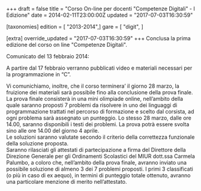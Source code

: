 +++
draft = false
title = "Corso On-line per docenti \"Competenze Digitali\" - I Edizione"
date = 2014-02-11T23:00:00Z
updated = "2017-07-03T16:30:59"

[taxonomies]
edition = [ "2013-2014",]
gare = [ "digit", ]

[extra]
override_updated = "2017-07-03T16:30:59"
+++
Conclusa la prima edizione del corso on line "Competenze Digitali".

Comunicato del 13 febbraio 2014:

A partire dal 17 febbraio verranno pubblicati video e materiali necessari per la programmazione in “C”.

Vi comunichiamo, inoltre, che il corso terminera’ il giorno 28 marzo, la fruizione dei materiali sarà possibile fino alla conclusione della prova finale.<br/>La prova finale consisterà in una mini olimpiade online, nell’ambito della quale saranno proposti 7 problemi da risolvere in uno dei linguaggi di programmazione trattati nel percorso di formazione e scelto dal corsista, ad ogni problema sarà assegnato un punteggio. Lo stesso 28 marzo, dalle ore 14.00, saranno disponibili i testi dei problemi. La prova potrà essere svolta sino alle ore 14.00 del giorno 4 aprile.<br/>Le soluzioni saranno valutate secondo il criterio della correttezza funzionale della soluzione proposta.<br/>Saranno rilasciati gli attestati di partecipazione a firma del Direttore della Direzione Generale per gli Ordinamenti Scolastici del MIUR dott.ssa Carmela Palumbo, a coloro che, nell’ambito della prova finale, avranno inviato una possibile soluzione di almeno 3 dei 7 problemi proposti. I primi 3 classificati (o più in caso di ex aequo), in termini di punteggio totale ottenuto, avranno una particolare menzione di merito nell’attestato.

